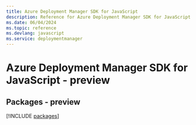 ```yaml
---
title: Azure Deployment Manager SDK for JavaScript
description: Reference for Azure Deployment Manager SDK for JavaScript
ms.date: 06/04/2024
ms.topic: reference
ms.devlang: javascript
ms.service: deploymentmanager
---
```

# Azure Deployment Manager SDK for JavaScript - preview
## Packages - preview
[!INCLUDE [packages](deployment-manager-index.md)]